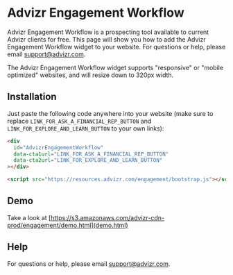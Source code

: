 # Advizr Engagement Workflow

Advizr Engagement Workflow is a prospecting tool available to current Advizr clients for free. This page will show you how to add the Advizr Engagement Workflow widget to your website. For questions or help, please email support@advizr.com.

The Advizr Engagement Workflow widget supports "responsive" or "mobile optimized" websites, and will resize down to 320px width.

## Installation

Just paste the following code anywhere into your website (make sure to replace `LINK_FOR_ASK_A_FINANCIAL_REP_BUTTON` and `LINK_FOR_EXPLORE_AND_LEARN_BUTTON` to your own links):

```html
<div
  id="AdvizrEngagementWorkflow"
  data-cta1url="LINK_FOR_ASK_A_FINANCIAL_REP_BUTTON"
  data-cta2url="LINK_FOR_EXPLORE_AND_LEARN_BUTTON"
></div>

<script src="https://resources.advizr.com/engagement/bootstrap.js"></script>
```

## Demo

Take a look at [https://s3.amazonaws.com/advizr-cdn-prod/engagement/demo.html](demo.html)

## Help

For questions or help, please email support@advizr.com.
